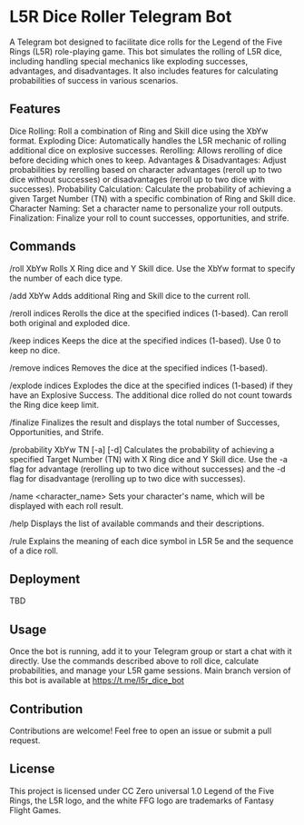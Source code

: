 # L5R Dice Roller Telegram Bot

A Telegram bot designed to facilitate dice rolls for the Legend of the Five Rings (L5R) role-playing game. This bot simulates the rolling of L5R dice, including handling special mechanics like exploding successes, advantages, and disadvantages. It also includes features for calculating probabilities of success in various scenarios.

## Features

Dice Rolling: Roll a combination of Ring and Skill dice using the XbYw format.
Exploding Dice: Automatically handles the L5R mechanic of rolling additional dice on explosive successes.
Rerolling: Allows rerolling of dice before deciding which ones to keep.
Advantages & Disadvantages: Adjust probabilities by rerolling based on character advantages (reroll up to two dice without successes) or disadvantages (reroll up to two dice with successes).
Probability Calculation: Calculate the probability of achieving a given Target Number (TN) with a specific combination of Ring and Skill dice.
Character Naming: Set a character name to personalize your roll outputs.
Finalization: Finalize your roll to count successes, opportunities, and strife.

## Commands

/roll XbYw
Rolls X Ring dice and Y Skill dice. Use the XbYw format to specify the number of each dice type.

/add XbYw
Adds additional Ring and Skill dice to the current roll.

/reroll indices
Rerolls the dice at the specified indices (1-based). Can reroll both original and exploded dice.

/keep indices
Keeps the dice at the specified indices (1-based). Use 0 to keep no dice.

/remove indices
Removes the dice at the specified indices (1-based).

/explode indices
Explodes the dice at the specified indices (1-based) if they have an Explosive Success. The additional dice rolled do not count towards the Ring dice keep limit.

/finalize
Finalizes the result and displays the total number of Successes, Opportunities, and Strife.

/probability XbYw TN [-a] [-d]
Calculates the probability of achieving a specified Target Number (TN) with X Ring dice and Y Skill dice. Use the -a flag for advantage (rerolling up to two dice without successes) and the -d flag for disadvantage (rerolling up to two dice with successes).

/name <character_name>
Sets your character's name, which will be displayed with each roll result.

/help
Displays the list of available commands and their descriptions.

/rule
Explains the meaning of each dice symbol in L5R 5e and the sequence of a dice roll.

## Deployment

TBD

## Usage

Once the bot is running, add it to your Telegram group or start a chat with it directly. Use the commands described above to roll dice, calculate probabilities, and manage your L5R game sessions.
Main branch version of this bot is available at https://t.me/l5r_dice_bot

## Contribution

Contributions are welcome! Feel free to open an issue or submit a pull request.

## License

This project is licensed under CC Zero universal 1.0
Legend of the Five Rings, the L5R logo, and the white FFG logo are trademarks of Fantasy Flight Games.
